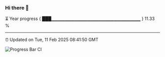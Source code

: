 ### Hi there 👋

⏳ Year progress { ███▁▁▁▁▁▁▁▁▁▁▁▁▁▁▁▁▁▁▁▁▁▁▁▁▁▁▁ } 11.33 %

---

⏰ Updated on Tue, 11 Feb 2025 08:41:50 GMT

![Progress Bar CI](https://github.com/IshwaranRudhara/GIT-ACTION/workflows/Progress%20Bar%20CI/badge.svg)
